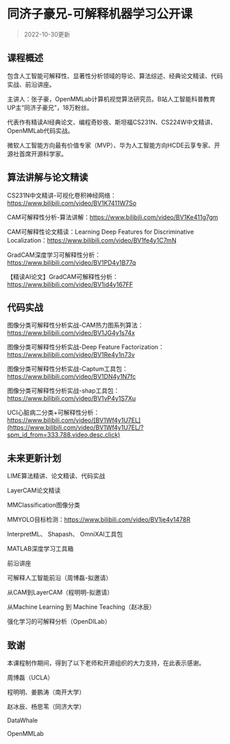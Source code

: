 # 同济子豪兄-可解释机器学习公开课

> 2022-10-30更新

## 课程概述

包含人工智能可解释性、显著性分析领域的导论、算法综述、经典论文精读、代码实战、前沿讲座。 

主讲人：张子豪，OpenMMLab计算机视觉算法研究员。B站人工智能科普教育UP主“同济子豪兄”，18万粉丝。

代表作有精读AI经典论文、编程奇妙夜、斯坦福CS231N、CS224W中文精讲、OpenMMLab代码实战。

微软人工智能方向最有价值专家（MVP）、华为人工智能方向HCDE云享专家、开源社首席开源科学家。

## 算法讲解与论文精读

CS231N中文精讲-可视化卷积神经网络：https://www.bilibili.com/video/BV1K7411W7So

CAM可解释性分析-算法讲解：https://www.bilibili.com/video/BV1Ke411g7gm

CAM可解释性论文精读：Learning Deep Features for Discriminative Localization：https://www.bilibili.com/video/BV1fe4y1C7mN

GradCAM深度学习可解释性分析：https://www.bilibili.com/video/BV1PD4y1B77q

【精读AI论文】GradCAM可解释性分析：https://www.bilibili.com/video/BV1id4y167FF

## 代码实战

图像分类可解释性分析实战-CAM热力图系列算法：https://www.bilibili.com/video/BV1JG4y1s74x

图像分类可解释性分析实战-Deep Feature Factorization：https://www.bilibili.com/video/BV1Re4y1n73v

图像分类可解释性分析实战-Captum工具包：https://www.bilibili.com/video/BV1DN4y1N7fc

图像分类可解释性分析实战-shap工具包：https://www.bilibili.com/video/BV1vP4y1S7Xu

UCI心脏病二分类+可解释性分析：https://www.bilibili.com/video/[BV1Wf4y1U7EL](https://www.bilibili.com/video/BV1Wf4y1U7EL/?spm_id_from=333.788.video.desc.click)

## 未来更新计划

LIME算法精讲、论文精读、代码实战

LayerCAM论文精读

MMClassification图像分类

MMYOLO目标检测：https://www.bilibili.com/video/BV1je4y1478R

InterpretML、 Shapash、 OmniXAI工具包

MATLAB深度学习工具箱



前沿讲座

可解释人工智能前沿（周博磊-拟邀请）

从CAM到LayerCAM（程明明-拟邀请）

从Machine Learning 到 Machine Teaching（赵冰辰）

强化学习的可解释分析（OpenDILab）

## 致谢

本课程制作期间，得到了以下老师和开源组织的大力支持，在此表示感谢。

周博磊（UCLA）

程明明、姜鹏涛（南开大学）

赵冰辰、杨思苇（同济大学）

DataWhale

OpenMMLab

